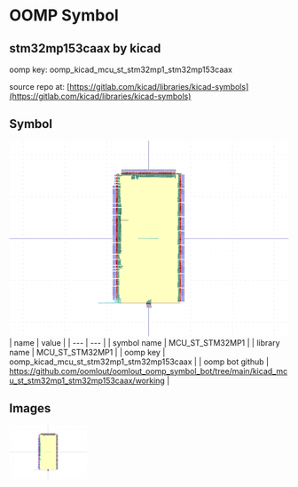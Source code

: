 # OOMP Symbol  
## stm32mp153caax  by kicad  
  
oomp key: oomp_kicad_mcu_st_stm32mp1_stm32mp153caax  
  
source repo at: [https://gitlab.com/kicad/libraries/kicad-symbols](https://gitlab.com/kicad/libraries/kicad-symbols)  
## Symbol  
  
[![working.png](working_600.png)](working.png)  
| name | value | 
| --- | --- | 
| symbol name | MCU_ST_STM32MP1 | 
| library name | MCU_ST_STM32MP1 | 
| oomp key | oomp_kicad_mcu_st_stm32mp1_stm32mp153caax | 
| oomp bot github | https://github.com/oomlout/oomlout_oomp_symbol_bot/tree/main/kicad_mcu_st_stm32mp1_stm32mp153caax/working | 
## Images  
  
[![working.png](working_140.png)](working.png)  
